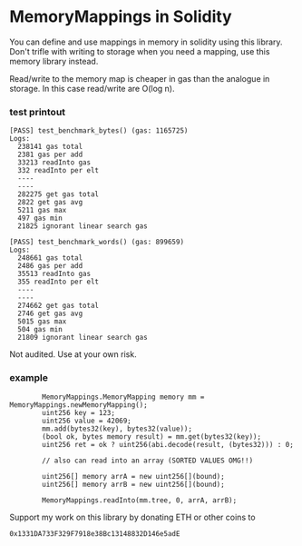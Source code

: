 # MemoryMappings in Solidity 

You can define and use mappings in memory in solidity using this library. Don't trifle with writing to storage when you need a mapping, use this memory library instead.

Read/write to the memory map is cheaper in gas than the analogue in storage. In this case read/write are O(log n).

### test printout

```
[PASS] test_benchmark_bytes() (gas: 1165725)
Logs:
  238141 gas total
  2381 gas per add
  33213 readInto gas
  332 readInto per elt
  ----
  ----
  282275 get gas total
  2822 get gas avg
  5211 gas max
  497 gas min
  21825 ignorant linear search gas

[PASS] test_benchmark_words() (gas: 899659)
Logs:
  248661 gas total
  2486 gas per add
  35513 readInto gas
  355 readInto per elt
  ----
  ----
  274662 get gas total
  2746 get gas avg
  5015 gas max
  504 gas min
  21809 ignorant linear search gas

```

Not audited. Use at your own risk.

### example

```
        MemoryMappings.MemoryMapping memory mm = MemoryMappings.newMemoryMapping();
        uint256 key = 123;
        uint256 value = 42069; 
        mm.add(bytes32(key), bytes32(value));
        (bool ok, bytes memory result) = mm.get(bytes32(key));
        uint256 ret = ok ? uint256(abi.decode(result, (bytes32))) : 0;

        // also can read into an array (SORTED VALUES OMG!!)

        uint256[] memory arrA = new uint256[](bound);
        uint256[] memory arrB = new uint256[](bound);

        MemoryMappings.readInto(mm.tree, 0, arrA, arrB);
```

Support my work on this library by donating ETH or other coins to

`0x1331DA733F329F7918e38Bc13148832D146e5adE`

